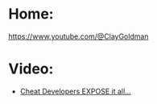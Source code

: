 # Home:
https://www.youtube.com/@ClayGoldman

# Video:
- [Cheat Developers EXPOSE it all...](https://youtu.be/nMETsxP6gGA)

